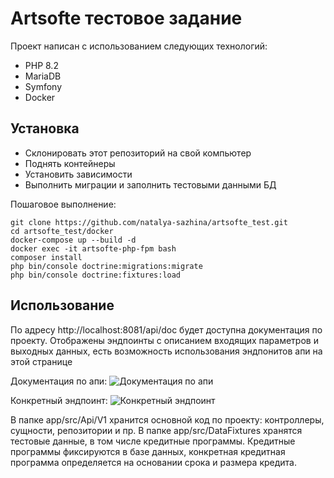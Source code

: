 # Artsofte тестовое задание
Проект написан с использованием следующих технологий:
- PHP 8.2
- MariaDB
- Symfony
- Docker

## Установка

- Склонировать этот репозиторий на свой компьютер
- Поднять контейнеры
- Установить зависимости
- Выполнить миграции и заполнить тестовыми данными БД

Пошаговое выполнение:
```shell
git clone https://github.com/natalya-sazhina/artsofte_test.git
cd artsofte_test/docker
docker-compose up --build -d
docker exec -it artsofte-php-fpm bash
composer install
php bin/console doctrine:migrations:migrate
php bin/console doctrine:fixtures:load
```

## Использование
По адресу http://localhost:8081/api/doc будет доступна документация по проекту. Отображены эндпоинты с описанием входящих параметров и выходных данных, есть возможность использования эндпонитов апи на этой странице

Документация по апи:
![Документация по апи](https://s600sas.storage.yandex.net/rdisk/271e3f133259152cdcff670e4483c7df22e99e77b2e5fe6c90bb4908293ebe7d/67d776d0/4qjwjCSSJHZ_iB9eiX0o85Q-4vXYEJrS1tn6DUbnKjtfQX9AjxPhsiu1sazl-sVvJhInua2zGlRrvj_2mr5Rrw==?uid=254938608&filename=Screenshot%20from%202025-03-16%2023-34-54.png&disposition=inline&hash=&limit=0&content_type=image%2Fpng&owner_uid=254938608&fsize=50907&hid=c82f9131852f863a1a94640733cf5e6a&media_type=image&tknv=v2&etag=cc6c6e7c06d482cc8a1264c088456739&ts=6307f78af5400&s=2bbb34da5dae70342d2484ac5cc7fe64d465fd36b1510ee72c78933ebb057f6e&pb=U2FsdGVkX19yd_9wU_nzvSTMcua35KawCxeael62LwOJ4SREnFAFdrUZi09qxlcsQZJ-k20f9_L4c5V6S-2E50rNIvvhiIx2eG5BMYa8Xgk)

Конкретный эндпоинт:
![Конкретный эндпоинт](https://s1117sas.storage.yandex.net/rdisk/9adca8a7aacff348a63cb300d49e69ceb2bf3d232c20c26bc57875327b5c9dfa/67d7770d/4qjwjCSSJHZ_iB9eiX0o85lWkhB-0otIYoWzcFpqOqKmalaTUlaYQVrmBaZGLaKB_gbYeHyEy1b1RD_ZwALG7A==?uid=254938608&filename=Screenshot%20from%202025-03-16%2023-35-49.png&disposition=inline&hash=&limit=0&content_type=image%2Fpng&owner_uid=254938608&fsize=53741&hid=f6e351e8895a774723cd2cb2ee7bbafe&media_type=image&tknv=v2&etag=dc09c4aca75b09a306ae07020339f32c&ts=6307f7c521d40&s=30fb9927074eca00fd5c54165562d74145cd131c811e5f338be6b0937486d662&pb=U2FsdGVkX1-zy4LHUFjNZZ3VvwDPSBDzXEyX9LnW8dzs2WIvmAQHHJA_unRKQoQ9qnKV9nDpWifNQhgJb0VOu-ILI0Pb-JHltsSmYBTVu58)

В папке app/src/Api/V1 хранится основной код по проекту: контроллеры, сущности, репозитории и пр. 
В папке app/src/DataFixtures хранятся тестовые данные, в том числе кредитные программы. Кредитные программы фиксируются в базе данных, конкретная кредитная программа определяется на основании срока и размера кредита.
